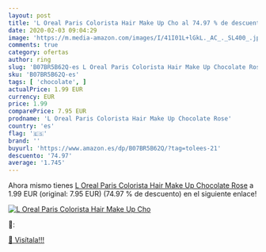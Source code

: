```yaml
---
layout: post
title: 'L Oreal Paris Colorista Hair Make Up Cho al 74.97 % de descuento'
date: 2020-02-03 09:04:29
image: 'https://m.media-amazon.com/images/I/41I01L+lGkL._AC_._SL400_.jpg'
comments: true
category: ofertas
author: ring
slug: 'B07BR5B62Q-es L Oreal Paris Colorista Hair Make Up Chocolate Rose'
sku: 'B07BR5B62Q-es'
tags: [ 'chocolate', ]
actualPrice: 1.99 EUR
currency: EUR
price: 1.99
comparePrice: 7.95 EUR
prodname: 'L Oreal Paris Colorista Hair Make Up Chocolate Rose'
country: 'es'
flag: '🇪🇸'
brand: ''
buyurl: 'https://www.amazon.es/dp/B07BR5B62Q/?tag=tolees-21'
descuento: '74.97'
average: '1.745'
---
```


Ahora mismo tienes [L Oreal Paris Colorista Hair Make Up Chocolate Rose](https://www.amazon.es/dp/B07BR5B62Q/?tag=tolees-21) a 1.99 EUR (original: 7.95 EUR) (74.97 %  de descuento) en el siguiente enlace!

[![L Oreal Paris Colorista Hair Make Up Cho](https://m.media-amazon.com/images/I/41I01L+lGkL._AC_._SL400_.jpg)](https://www.amazon.es/dp/B07BR5B62Q/?tag=tolees-21)

🔎:


[🛒 Visítala!!!](https://www.amazon.es/dp/B07BR5B62Q/?tag=tolees-21)
